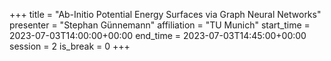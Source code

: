 +++
title = "Ab-Initio Potential Energy Surfaces via Graph Neural Networks"
presenter = "Stephan Günnemann"
affiliation = "TU Munich"
start_time = 2023-07-03T14:00:00+00:00
end_time = 2023-07-03T14:45:00+00:00
session = 2
is_break = 0
+++


